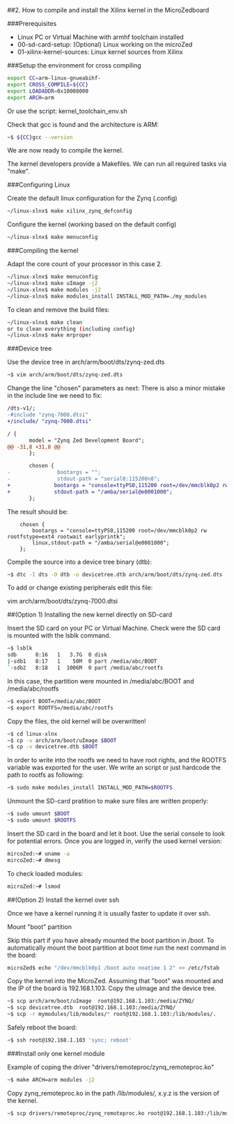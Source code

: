 ##2. How to compile and install the Xilinx kernel in the MicroZedboard

###Prerequisites

- Linux PC or Virtual Machine with armhf toolchain installed
- 00-sd-card-setup: (Optional) Linux working on the microZed
- 01-xilinx-kernel-sources: Linux kernel sources from Xilinx

###Setup the environment for cross compiling

```sh
export CC=arm-linux-gnueabihf- 
export CROSS_COMPILE=${CC}
export LOADADDR=0x10008000
export ARCH=arm
```

Or use the script: kernel_toolchain_env.sh
	
Check that gcc is found and the architecture is ARM:
```sh
~$ ${CC}gcc --version
```

We are now ready to compile the kernel.

The kernel developers provide a Makefiles.
We can run all required tasks via "make".

###Configuring Linux

Create the default linux configuration for the Zynq (.config)
 ```sh
~/linux-xlnx$ make xilinx_zynq_defconfig
```
		
Configure the kernel (working based on the default config)
```sh
~/linux-xlnx$ make menuconfig
```

###Compiling the kernel
    
Adapt the core count of your processor in this case 2.

```sh
~/linux-xlnx$ make menuconfig
~/linux-xlnx$ make uImage -j2
~/linux-xlnx$ make modules -j2
~/linux-xlnx$ make modules_install INSTALL_MOD_PATH=./my_modules 
```

To clean and remove the build files:

```sh
~/linux-xlnx$ make clean
or to clean everything (including config)
~/linux-xlnx$ make mrproper
```

###Device tree

 Use the device tree in arch/arm/boot/dts/zynq-zed.dts
 
 ```sh
~$ vim arch/arm/boot/dts/zynq-zed.dts
```

Change the line "chosen" parameters as next:
There is also a minor mistake in the include line we need to fix:

 ```diff
 /dts-v1/;
-#include "zynq-7000.dtsi"
+/include/ "zynq-7000.dtsi"
 
 / {
        model = "Zynq Zed Development Board";
@@ -31,8 +31,8 @@
        };
 
        chosen {
-               bootargs = "";
-               stdout-path = "serial0:115200n8";
+              bootargs = "console=ttyPS0,115200 root=/dev/mmcblk0p2 rw rootfstype=ext4 rootwait earlyprintk";
+              stdout-path = "/amba/serial@e0001000";
        };
 ```

 The result should be:
 
     	chosen {
     		bootargs = "console=ttyPS0,115200 root=/dev/mmcblk0p2 rw rootfstype=ext4 rootwait earlyprintk";
     		linux,stdout-path = "/amba/serial@e0001000";
     	};

Compile the source into a device tree binary (dtb):

 ```sh
~$ dtc -I dts -O dtb -o devicetree.dtb arch/arm/boot/dts/zynq-zed.dts 
 ```

To add or change existing peripherals edit this file:

vim arch/arm/boot/dts/zynq-7000.dtsi
	        

##(Option 1) Installing the new kernel directly on SD-card
 
Insert the SD card on your PC or Virtual Machine.
Check were the SD card is mounted with the lsblk command. 

```sh
~$ lsblk
sdb      8:16   1   3.7G  0 disk 
|-sdb1   8:17   1    50M  0 part /media/abc/BOOT
`-sdb2   8:18   1  1006M  0 part /media/abc/rootfs
```

In this case, the partition were mounted in /media/abc/BOOT and /media/abc/rootfs
 
 ```sh
~$ export BOOT=/media/abc/BOOT
~$ export ROOTFS=/media/abc/rootfs
```

Copy the files, the old kernel will be overwritten!

```sh
~$ cd linux-xlnx
~$ cp -v arch/arm/boot/uImage $BOOT
~$ cp -v devicetree.dtb $BOOT
```

In order to write into the rootfs we need to have root rights, and the ROOTFS variable was exported for the user.
We write an script or just hardcode the path to rootfs as following:

```sh
~$ sudo make modules_install INSTALL_MOD_PATH=$ROOTFS
```

Unmount the SD-card pratition to make sure files are written properly:

```sh
~$ sudo umount $BOOT
~$ sudo umount $ROOTFS
```

Insert the SD card in the board and let it boot.
Use the serial console to look for potential errors.
Once you are logged in, verify the used kernel version:

```sh
mircoZed:~# uname -a
mircoZed:~# dmesg
```

To check loaded modules:

```sh
microZed:~# lsmod
```

##(Option 2) Install the kernel over ssh
 
Once we have a kernel running it is usually faster to update it over ssh.

Mount "boot" partition

Skip this part if you have already mounted the boot partition in /boot.
To automatically mount the boot partition at boot time run the next command in the board:

```sh
microZed$ echo "/dev/mmcblk0p1 /boot auto noatime 1 2" >> /etc/fstab
```

Copy the kernel into the MicroZed.
Assuming that "boot" was mounted and the IP of the board is 192.168.1.103.
Copy the uImage and the device tree.

```sh
~$ scp arch/arm/boot/uImage  root@192.168.1.103:/media/ZYNQ/
~$ scp devicetree.dtb  root@192.168.1.103:/media/ZYNQ/
~$ scp -r mymodules/lib/modules/* root@192.168.1.103:/lib/modules/.
```

Safely reboot the board:

```sh
~$ ssh root@192.168.1.103 'sync; reboot'
```

###Install only one kernel module 

Example of coping the driver "drivers/remoteproc/zynq_remoteproc.ko" 

```sh
~$ make ARCH=arm modules -j2
```

Copy zynq_remoteproc.ko in the path /lib/modules/, x.y.z is the version of the kernel.

```sh
~$ scp drivers/remoteproc/zynq_remoteproc.ko root@192.168.1.103:/lib/modules/x.y.z/kernel/drivers/remoteproc/zynq_remoteproc.ko 
```
